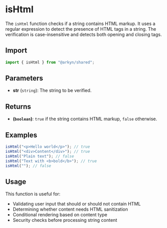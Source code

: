 # isHtml

The `isHtml` function checks if a string contains HTML markup. It uses a regular expression to detect the presence of HTML tags in a string. The verification is case-insensitive and detects both opening and closing tags.

## Import

```ts
import { isHtml } from "@arkyn/shared";
```

## Parameters

- **str** (`string`): The string to be verified.

## Returns

- **(`boolean`)**: `true` if the string contains HTML markup, `false` otherwise.

## Examples

```typescript
isHtml("<p>Hello world</p>"); // true
isHtml("<div>Content</div>"); // true
isHtml("Plain text"); // false
isHtml("Text with <b>bold</b>"); // true
isHtml(""); // false
```

## Usage

This function is useful for:

- Validating user input that should or should not contain HTML
- Determining whether content needs HTML sanitization
- Conditional rendering based on content type
- Security checks before processing string content
